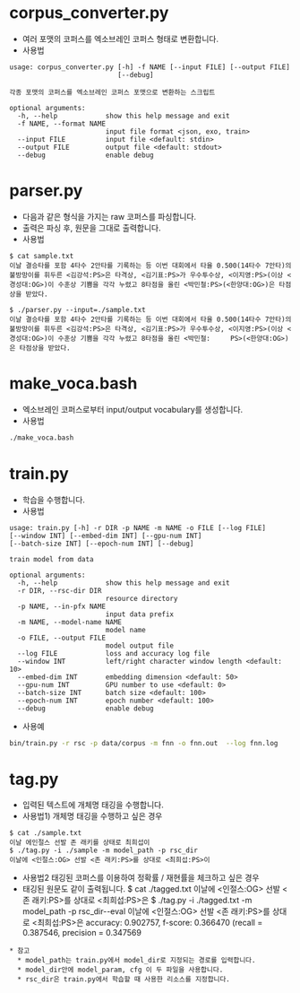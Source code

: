 # corpus_converter.py
* 여러 포맷의 코퍼스를 엑소브레인 코퍼스 형태로 변환합니다.
* 사용법
```
usage: corpus_converter.py [-h] -f NAME [--input FILE] [--output FILE]
                           [--debug]

각종 포맷의 코퍼스를 엑소브레인 코퍼스 포맷으로 변환하는 스크립트

optional arguments:
  -h, --help            show this help message and exit
  -f NAME, --format NAME
                        input file format <json, exo, train>
  --input FILE          input file <default: stdin>
  --output FILE         output file <default: stdout>
  --debug               enable debug
```

# parser.py
* 다음과 같은 형식을 가지는 raw 코퍼스를 파싱합니다.
* 출력은 파싱 후, 원문을 그대로 출력합니다.
* 사용법
```
$ cat sample.txt
이날 결승타를 포함 4타수 2안타를 기록하는 등 이번 대회에서 타율 0.500(14타수 7안타)의 불방망이를 휘두른 <김강석:PS>은 타격상, <김기표:PS>가 우수투수상, <이지영:PS>(이상 <경성대:OG>)이 수훈상 기쁨을 각각 누렸고 8타점을 올린 <박민철:PS>(<한양대:OG>)은 타점상을 받았다.

$ ./parser.py --input=./sample.txt
이날 결승타를 포함 4타수 2안타를 기록하는 등 이번 대회에서 타율 0.500(14타수 7안타)의 불방망이를 휘두른 <김강석:PS>은 타격상, <김기표:PS>가 우수투수상, <이지영:PS>(이상 <경성대:OG>)이 수훈상 기쁨을 각각 누렸고 8타점을 올린 <박민철:     PS>(<한양대:OG>)은 타점상을 받았다.
```

# make_voca.bash
* 엑소브레인 코퍼스로부터  input/output vocabulary를 생성합니다.
* 사용법
```bash
./make_voca.bash
```

# train.py
* 학습을 수행합니다.
* 사용법
```
usage: train.py [-h] -r DIR -p NAME -m NAME -o FILE [--log FILE]
[--window INT] [--embed-dim INT] [--gpu-num INT]
[--batch-size INT] [--epoch-num INT] [--debug]

train model from data

optional arguments:
  -h, --help            show this help message and exit
  -r DIR, --rsc-dir DIR
                        resource directory
  -p NAME, --in-pfx NAME
                        input data prefix
  -m NAME, --model-name NAME
                        model name
  -o FILE, --output FILE
                        model output file
  --log FILE            loss and accuracy log file
  --window INT          left/right character window length <default: 10>
  --embed-dim INT       embedding dimension <default: 50>
  --gpu-num INT         GPU number to use <default: 0>
  --batch-size INT      batch size <default: 100>
  --epoch-num INT       epoch number <default: 100>
  --debug               enable debug
```


* 사용예
```bash
bin/train.py -r rsc -p data/corpus -m fnn -o fnn.out  --log fnn.log
```

# tag.py
* 입력된 텍스트에 개체명 태깅을 수행합니다.
* 사용법1) 개체명 태깅을 수행하고 싶은 경우
```
$ cat ./sample.txt
이날 에인절스 선발 존 래키를 상태로 최희섭이
$ ./tag.py -i ./sample -m model_path -p rsc_dir
이날에 <인절스:OG> 선발 <존 래키:PS>를 상대로 <최희섭:PS>이

```
* 사용법2 태깅된 코퍼스를 이용하여 정확률 / 재현률을 체크하고 싶은 경우
* 태깅된 원문도 같이 출력됩니다.
$ cat ./tagged.txt
이날에 <인절스:OG> 선발 <존 래키:PS>를 상대로 <최희섭:PS>은
$ ./tag.py -i ./tagged.txt -m model_path -p rsc_dir--eval
이날에 <인절스:OG> 선발 <존 래키:PS>를 상대로 <최희섭:PS>은
accuracy: 0.902757, f-score: 0.366470 (recall = 0.387546, precision = 0.347569
```
* 참고
  * model_path는 train.py에서 model_dir로 지정되는 경로를 입력합니다.
  * model_dir안에 model_param, cfg 이 두 파일을 사용합니다.
  * rsc_dir은 train.py에서 학습할 때 사용한 리소스를 지정합니다.

